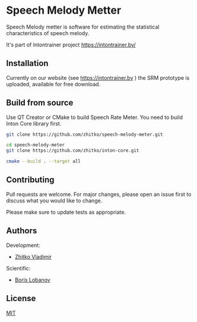 # Speech Melody Metter
Speech Melody metter is software for estimating the statistical characteristics of speech melody.

It's part of Intontrainer project
https://intontrainer.by/

## Installation

Currently on our website (see https://intontrainer.by ) the SRM prototype is uploaded, available for free download.

## Build from source

Use QT Creator or CMake to build Speech Rate Meter.
You need to build Inton Core library first.

```bash
git clone https://github.com/zhitko/speech-melody-meter.git

cd speech-melody-meter
git clone https://github.com/zhitko/inton-core.git

cmake --build . --target all
```

## Contributing
Pull requests are welcome. For major changes, please open an issue first to discuss what you would like to change.

Please make sure to update tests as appropriate.

## Authors

Development:
* [Zhitko Vladimir](https://www.linkedin.com/in/zhitko-vladimir-92662255/)

Scientific:
* [Boris Lobanov](https://www.linkedin.com/in/boris-lobanov-50628384/)

## License
[MIT](https://choosealicense.com/licenses/mit/)
